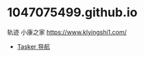 # 1047075499.github.io
轨迹
小康之家
https://www.klyingshi1.com/
<!DOCTYPE html>
<html lang="zh">

<head>
    <meta charset="UTF-8">
    <meta name="viewport" content="width=device-width, initial-scale=1.0">
    <title>1047075499轨迹导航</title>
</head>

<body>
    <ul>
        <li><a href="/Tasker/">Tasker 导航</a></li>
    </ul>
</body>

</html>
